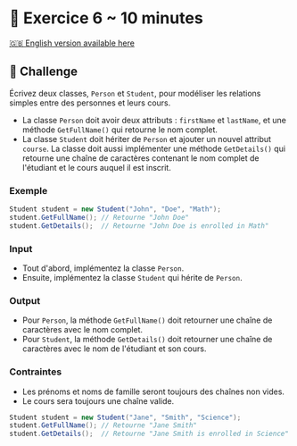 # 🙇 Exercice 6 ~ 10 minutes

[🇬🇧 English version available here](./README.md)

## 💪 Challenge

Écrivez deux classes, `Person` et `Student`, pour modéliser les relations simples entre des personnes et leurs cours.

- La classe `Person` doit avoir deux attributs : `firstName` et `lastName`, et une méthode `GetFullName()` qui retourne le nom complet.
- La classe `Student` doit hériter de `Person` et ajouter un nouvel attribut `course`. La classe doit aussi implémenter une méthode `GetDetails()` qui retourne une chaîne de caractères contenant le nom complet de l'étudiant et le cours auquel il est inscrit.

### Exemple

```csharp
Student student = new Student("John", "Doe", "Math");
student.GetFullName(); // Retourne "John Doe"
student.GetDetails();  // Retourne "John Doe is enrolled in Math"
```

### Input

- Tout d'abord, implémentez la classe `Person`.
- Ensuite, implémentez la classe `Student` qui hérite de `Person`.

### Output

- Pour `Person`, la méthode `GetFullName()` doit retourner une chaîne de caractères avec le nom complet.
- Pour `Student`, la méthode `GetDetails()` doit retourner une chaîne de caractères avec le nom de l'étudiant et son cours.

### Contraintes

- Les prénoms et noms de famille seront toujours des chaînes non vides.
- Le cours sera toujours une chaîne valide.

```csharp
Student student = new Student("Jane", "Smith", "Science");
student.GetFullName(); // Retourne "Jane Smith"
student.GetDetails();  // Retourne "Jane Smith is enrolled in Science"
```
